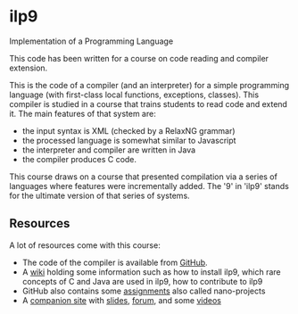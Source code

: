 # ilp9
Implementation of a Programming Language 

This code has been written for a course on code reading and compiler extension.

This is the code of a compiler (and an interpreter) for a simple programming language (with first-class local functions, exceptions, classes). This compiler is studied in a course that trains students to read code and extend it. The main features of that system are:
- the input syntax is XML (checked by a RelaxNG grammar)
- the processed language is somewhat similar to Javascript
- the interpreter and compiler are written in Java
- the compiler produces C code.

This course draws on a course that presented compilation via a series of languages where features were incrementally added. The '9' in 'ilp9' stands for the ultimate version of that series of systems.

## Resources

A lot of resources come with this course:
* The code of the compiler is available from [GitHub](https://github.com/paracamplus/ilp9).
* A [wiki](https://github.com/paracamplus/ilp9/wiki) holding some information such as
 how to install ilp9,
 which rare concepts of C and Java are used in ilp9,
 how to contribute to ilp9
* GitHub also contains some [assignments](https://github.com/paracamplus/ilp9/tree/master/NanoProjects) also called nano-projects
* A [companion site](http://compiler-reading-1.appspot.com/) with
 [slides](http://compiler-reading-1.appspot.com/page?page=goals),
 [forum](https://groups.google.com/forum/#!forum/ilp9-2015),
 and some [videos](http://compiler-reading-1.appspot.com/)

